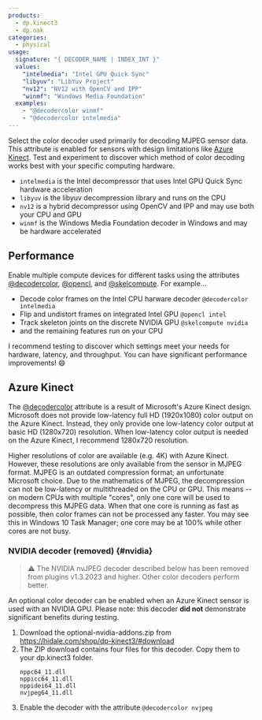 ```yaml
---
products:
  - dp.kinect3
  - dp.oak
categories:
  - physical
usage:
  signature: "{ DECODER_NAME | INDEX_INT }"
  values:
    "intelmedia": "Intel GPU Quick Sync"
    "libyuv": "LibYuv Project"
    "nv12": "NV12 with OpenCV and IPP"
    "winmf": "Windows Media Foundation"
  examples:
    - "@decodercolor winmf"
    - "@decodercolor intelmedia"
---
```


Select the color decoder used primarily for decoding MJPEG sensor data.
This attribute is enabled for sensors with design limitations like
[Azure Kinect](#azure-kinect). Test and experiment to discover which method of
color decoding works best with your specific computing hardware.

* `intelmedia` is the Intel decompressor that uses Intel GPU Quick Sync
  hardware acceleration
* `libyuv` is the libyuv decompression library and runs on the CPU
* `nv12` is a hybrid decompressor using OpenCV and IPP and may
  use both your CPU and GPU
* `winmf` is the Windows Media Foundation decoder in Windows and
  may be hardware accelerated

## Performance

Enable multiple compute devices for different tasks using the
attributes [@decodercolor](decodercolor.md), [@opencl](opencl.md), and [@skelcompute](skelcompute.md).
For example...

  * Decode color frames on the Intel CPU harware decoder `@decodercolor intelmedia`
  * Flip and undistort frames on integrated Intel GPU `@opencl intel`
  * Track skeleton joints on the discrete NVIDIA GPU `@skelcompute nvidia`
  * and the remaining features run on your CPU

I recommend testing to discover which settings meet your needs for hardware,
latency, and throughput. You can have significant performance improvements! :smile:

## Azure Kinect

The [@decodercolor](decodercolor.md) attribute is a result of Microsoft's
Azure Kinect design. Microsoft does not provide low-latency
full HD (1920x1080) color output on the Azure Kinect. Instead, they only
provide one low-latency color output at basic HD (1280x720) resolution.
When low-latency color output is needed on the Azure Kinect,
I recommend 1280x720 resolution.

Higher resolutions of color are available (e.g. 4K) with Azure Kinect. However,
these resolutions are only available from the sensor in MJPEG format. MJPEG is
an outdated compression format; an unfortunate Microsoft choice. Due to the
mathematics of MJPEG, the decompression can not be low-latency or multithreaded
on the CPU or GPU. This means -- on modern CPUs with multiple "cores",
only one core will be used to decompress this MJPEG data. When that one core
is running as fast as possible, then color frames can not be processed any faster.
You may see this in Windows 10 Task Manager; one core may be at 100% while other
cores are not busy.

### NVIDIA decoder (removed) {#nvidia}

> :warning: The NVIDIA nvJPEG decoder described below has been removed from
> plugins v1.3.2023 and higher. Other color decoders perform better.

An optional color decoder can be enabled when an Azure Kinect sensor is used with
an NVIDIA GPU. Please note: this decoder **did not** demonstrate significant benefits
during testing.

1. Download the optional-nvidia-addons.zip from <https://hidale.com/shop/dp-kinect3/#download>
2. The ZIP download contains four files for this decoder. Copy them to your dp.kinect3 folder.  
   ```
   nppc64_11.dll
   nppicc64_11.dll
   nppidei64_11.dll
   nvjpeg64_11.dll
   ```
3. Enable the decoder with the attribute `@decodercolor nvjpeg`
